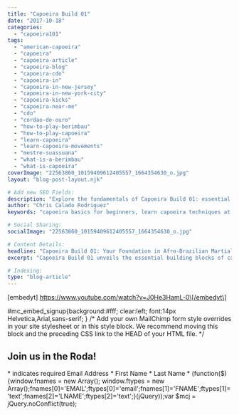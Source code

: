 ```yaml
---
title: "Capoeira Build 01"
date: "2017-10-18"
categories:
  - "capoeira101"
tags:
  - "american-capoeira"
  - "capoeira"
  - "capoeira-article"
  - "capoeira-blog"
  - "capoeira-cdo"
  - "capoeira-in"
  - "capoeira-in-new-jersey"
  - "capoeira-in-new-york-city"
  - "capoeira-kicks"
  - "capoeira-near-me"
  - "cdo"
  - "cordao-de-ouro"
  - "how-to-play-berimbau"
  - "how-to-play-capoeira"
  - "learn-capoeira"
  - "learn-capoeira-movements"
  - "mestre-suassuana"
  - "what-is-a-berimbau"
  - "what-is-capoeira"
coverImage: "22563860_10159409612405557_1664354630_o.jpg"
layout: "blog-post-layout.njk"

# Add new SEO Fields:
description: "Explore the fundamentals of Capoeira Build 01: essential movements, techniques, and the cultural significance of this Afro-Brazilian art form."
author: "Chris Calado Rodriguez"
keywords: "capoeira basics for beginners, learn capoeira techniques at home, cordao de ouro capoeira training, capoeira kicks and movements tutorial, what is capoeira and its origins, benefits of learning capoeira, berimbau instrument in capoeira, capoeira classes near me for adults"

# Social Sharing:
socialImage: "22563860_10159409612405557_1664354630_o.jpg"

# Content Details:
headline: "Capoeira Build 01: Your Foundation in Afro-Brazilian Martial Arts"
excerpt: "Capoeira Build 01 unveils the essential building blocks of capoeira, providing a solid foundation for mastering this dynamic art form."

# Indexing:
type: "blog-article"
---
```


\[embedyt\] https://www.youtube.com/watch?v=J0He3HamL-0\[/embedyt\]

#mc\_embed\_signup{background:#fff; clear:left; font:14px Helvetica,Arial,sans-serif; } /\* Add your own MailChimp form style overrides in your site stylesheet or in this style block. We recommend moving this block and the preceding CSS link to the HEAD of your HTML file. \*/

## Join us in the Roda!

\* indicates required Email Address \* First Name \* Last Name \* (function($) {window.fnames = new Array(); window.ftypes = new Array();fnames\[0\]='EMAIL';ftypes\[0\]='email';fnames\[1\]='FNAME';ftypes\[1\]='text';fnames\[2\]='LNAME';ftypes\[2\]='text';}(jQuery));var $mcj = jQuery.noConflict(true);